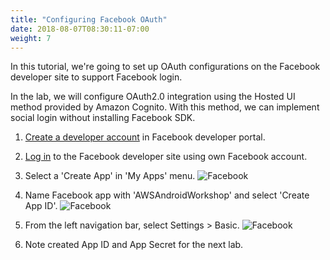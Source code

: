 ```yaml
---
title: "Configuring Facebook OAuth"
date: 2018-08-07T08:30:11-07:00
weight: 7
---
```


In this tutorial, we're going to set up OAuth configurations on the Facebook developer site to support Facebook login.

In the lab, we will configure OAuth2.0 integration using the Hosted UI method provided by Amazon Cognito. With this method, we can implement social login without installing Facebook SDK.

1. [Create a developer account](https://www.facebook.com/login/?next=https%3A%2F%2Fdevelopers.facebook.com%2F) in Facebook developer portal.
2. [Log in](https://developers.facebook.com/) to the Facebook developer site using own Facebook account.
3. Select a 'Create App' in 'My Apps' menu.
![Facebook](/images/facebook-create-app.png)

4. Name Facebook app with 'AWSAndroidWorkshop' and select 'Create App ID'.
![Facebook](/images/facebook-new-app.png)

5. From the left navigation bar, select Settings > Basic. 
![Facebook](/images/facebook-app-id.png)

6. Note created App ID and App Secret for the next lab.

